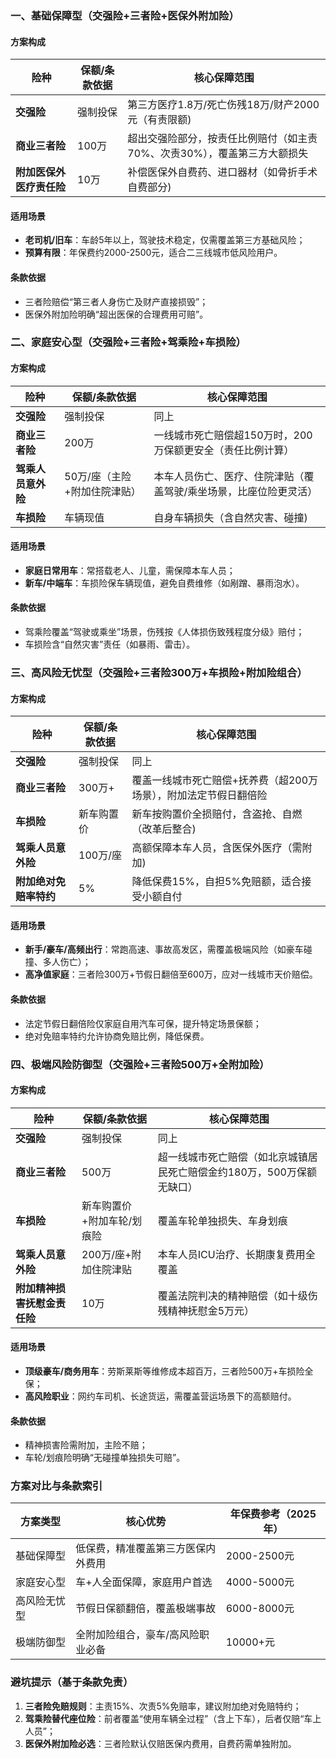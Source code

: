 ### 一、基础保障型（交强险+三者险+医保外附加险）
#### 方案构成  
| 险种                | 保额/条款依据                     | 核心保障范围                                                                 |
|---------------------|----------------------------------|--------------------------------------------------------------------------|
| **交强险**          | 强制投保              | 第三方医疗1.8万/死亡伤残18万/财产2000元（有责限额)              |
| **商业三者险**      | 100万               | 超出交强险部分，按责任比例赔付（如主责70%、次责30%），覆盖第三方大额损失       |
| **附加医保外医疗责任险** | 10万               | 补偿医保外自费药、进口器材（如骨折手术自费部分)                 |

#### 适用场景  
- **老司机/旧车**：车龄5年以上，驾驶技术稳定，仅需覆盖第三方基础风险；  
- **预算有限**：年保费约2000-2500元，适合二三线城市低风险用户。

#### 条款依据  
- 三者险赔偿“第三者人身伤亡及财产直接损毁”；  
- 医保外附加险明确“超出医保的合理费用可赔”。


### 二、家庭安心型（交强险+三者险+驾乘险+车损险）
#### 方案构成  
| 险种                | 保额/条款依据                     | 核心保障范围                                                                 |
|---------------------|----------------------------------|--------------------------------------------------------------------------|
| **交强险**          | 强制投保                          | 同上                                                                     |
| **商业三者险**      | 200万               | 一线城市死亡赔偿超150万时，200万保额更安全（责任比例计算）        |
| **驾乘人员意外险**  | 50万/座（主险+附加住院津贴） | 本车人员伤亡、医疗、住院津贴（覆盖驾驶/乘坐场景，比座位险更灵活）           |
| **车损险**          | 车辆现值             | 自身车辆损失（含自然灾害、碰撞)                                 |

#### 适用场景  
- **家庭日常用车**：常搭载老人、儿童，需保障本车人员；  
- **新车/中端车**：车损险保车辆现值，避免自费维修（如剐蹭、暴雨泡水）。

#### 条款依据  
- 驾乘险覆盖“驾驶或乘坐”场景，伤残按《人体损伤致残程度分级》赔付；  
- 车损险含“自然灾害”责任（如暴雨、雷击）。


### 三、高风险无忧型（交强险+三者险300万+车损险+附加险组合）
#### 方案构成  
| 险种                | 保额/条款依据                     | 核心保障范围                                                                 |
|---------------------|----------------------------------|--------------------------------------------------------------------------|
| **交强险**          | 强制投保                          | 同上                                                                     |
| **商业三者险**      | 300万+               | 覆盖一线城市死亡赔偿+抚养费（超200万场景），附加法定节假日翻倍险|
| **车损险**          | 新车购置价           | 新车按购置价全损赔付，含盗抢、自燃（改革后整合)                 |
| **驾乘人员意外险**  | 100万/座            | 高额保障本车人员，含医保外医疗（需附加)                        |
| **附加绝对免赔率特约** | 5%                 | 降低保费15%，自担5%免赔额，适合接受小额自付                              |

#### 适用场景  
- **新手/豪车/高频出行**：常跑高速、事故高发区，需覆盖极端风险（如豪车碰撞、多人伤亡）；  
- **高净值家庭**：三者险300万+节假日翻倍至600万，应对一线城市天价赔偿。

#### 条款依据  
- 法定节假日翻倍险仅家庭自用汽车可保，提升特定场景保额；  
- 绝对免赔率特约允许协商免赔比例，降低保费。


### 四、极端风险防御型（交强险+三者险500万+全附加险）
#### 方案构成  
| 险种                | 保额/条款依据                     | 核心保障范围                                                                 |
|---------------------|----------------------------------|--------------------------------------------------------------------------|
| **交强险**          | 强制投保                          | 同上                                                                     |
| **商业三者险**      | 500万               | 超一线城市死亡赔偿（如北京城镇居民死亡赔偿金约180万，500万保额无缺口）     |
| **车损险**          | 新车购置价+附加车轮/划痕险       | 覆盖车轮单独损失、车身划痕                           |
| **驾乘人员意外险**  | 200万/座+附加住院津贴 | 本车人员ICU治疗、长期康复费用全覆盖                                       |
| **附加精神损害抚慰金责任险** | 10万              | 覆盖法院判决的精神赔偿（如十级伤残精神抚慰金5万元）                       |

#### 适用场景  
- **顶级豪车/商务用车**：劳斯莱斯等维修成本超百万，三者险500万+车损险全保；  
- **高风险职业**：网约车司机、长途货运，需覆盖营运场景下的高额赔付。

#### 条款依据  
- 精神损害险需附加，主险不赔；  
- 车轮/划痕险明确“无碰撞单独损失可赔”。


### 方案对比与条款索引
| 方案类型       | 核心优势                                                                 | 年保费参考（2025年） |
|----------------|--------------------------------------------------------------------------|----------------------|
| 基础保障型     | 低保费，精准覆盖第三方医保内外费用                                       | 2000-2500元          |
| 家庭安心型     | 车+人全面保障，家庭用户首选                                             | 4000-5000元          |
| 高风险无忧型   | 节假日保额翻倍，覆盖极端事故                                             | 6000-8000元          |
| 极端防御型     | 全附加险组合，豪车/高风险职业必备                                       | 10000+元             |          |


### 避坑提示（基于条款免责）
1. **三者险免赔规则**：主责15%、次责5%免赔率，建议附加绝对免赔特约；  
2. **驾乘险替代座位险**：前者覆盖“使用车辆全过程”（含上下车），后者仅赔“车上人员”；  
3. **医保外附加险必选**：三者险默认仅赔医保内费用，自费药需单独附加。
